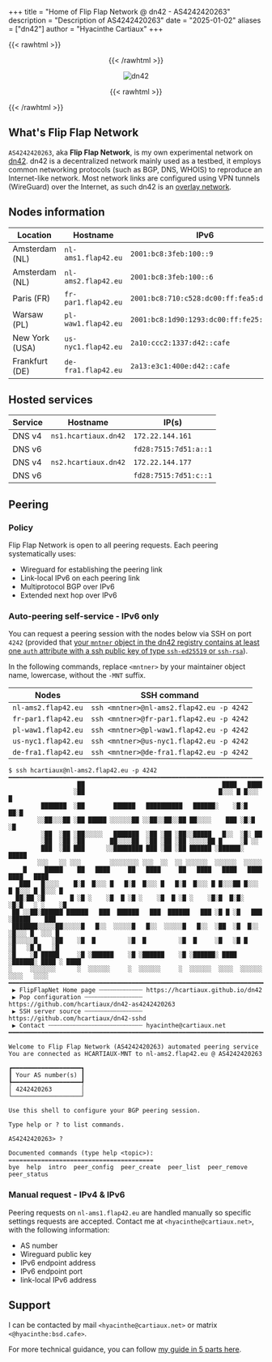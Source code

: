 +++
title = "Home of Flip Flap Network @ dn42 - AS4242420263"
description = "Description of AS4242420263"
date = "2025-01-02"
aliases = ["dn42"]
author = "Hyacinthe Cartiaux"
+++

{{< rawhtml >}}
<div style="text-align: center;">
{{< /rawhtml >}}

![dn42](dn42.png)

{{< rawhtml >}}
</div>
{{< /rawhtml >}}

## What's Flip Flap Network

`AS4242420263`, aka **Flip Flap Network**, is my own experimental network on [dn42](https://dn42.dev/).
dn42 is a decentralized network mainly used as a testbed, it employs common networking protocols (such as BGP, DNS, WHOIS) to reproduce an Internet-like network.
Most network links are configured using VPN tunnels (WireGuard) over the Internet, as such dn42 is an [overlay network](https://en.wikipedia.org/wiki/Overlay_network).

## Nodes information

| Location       | Hostname            | IPv6                                   |
|----------------|---------------------|----------------------------------------|
| Amsterdam (NL) | `nl-ams1.flap42.eu` | `2001:bc8:3feb:100::9`                 |
| Amsterdam (NL) | `nl-ams2.flap42.eu` | `2001:bc8:3feb:100::6`                 |
| Paris  (FR)    | `fr-par1.flap42.eu` | `2001:bc8:710:c528:dc00:ff:fea5:d269`  |
| Warsaw (PL)    | `pl-waw1.flap42.eu` | `2001:bc8:1d90:1293:dc00:ff:fe25:1b13` |
| New York (USA) | `us-nyc1.flap42.eu` | `2a10:ccc2:1337:d42::cafe`             |
| Frankfurt (DE) | `de-fra1.flap42.eu` | `2a13:e3c1:400e:d42::cafe`             |

## Hosted services

| Service | Hostname             | IP(s)                    |
|---------|----------------------|--------------------------|
| DNS v4  | `ns1.hcartiaux.dn42` | `172.22.144.161`         |
| DNS v6  |                      | `fd28:7515:7d51:a::1`    |
| DNS v4  | `ns2.hcartiaux.dn42` | `172.22.144.177`         |
| DNS v6  |                      | `fd28:7515:7d51:c::1`    |

## Peering

### Policy

Flip Flap Network is open to all peering requests.
Each peering systematically uses:

* Wireguard for establishing the peering link
* Link-local IPv6 on each peering link
* Multiprotocol BGP over IPv6
* Extended next hop over IPv6


### Auto-peering self-service - IPv6 only

You can request a peering session with the nodes below via SSH on port `4242` (provided that [your `mntner` object in the dn42 registry contains at least one `auth` attribute with a ssh public key of type `ssh-ed25519` or `ssh-rsa`](https://dn42.eu/howto/Registry-Authentication#how-authentication-works_authentication-using-an-ssh-key_auth-attribute-format-when-using-an-ssh-key)).

In the following commands, replace `<mntner>` by your maintainer object name, lowercase, without the `-MNT` suffix.

| Nodes               | SSH command                              |
|---------------------|------------------------------------------|
| `nl-ams2.flap42.eu` | `ssh <mntner>@nl-ams2.flap42.eu -p 4242` |
| `fr-par1.flap42.eu` | `ssh <mntner>@fr-par1.flap42.eu -p 4242` |
| `pl-waw1.flap42.eu` | `ssh <mntner>@pl-waw1.flap42.eu -p 4242` |
| `us-nyc1.flap42.eu` | `ssh <mntner>@us-nyc1.flap42.eu -p 4242` |
| `de-fra1.flap42.eu` | `ssh <mntner>@de-fra1.flap42.eu -p 4242` |

```
$ ssh hcartiaux@nl-ams2.flap42.eu -p 4242
━━━━━━━━━━━━━━━━━━━━━━━━━━━━━━━━━━━━━━━━━━━━━━━━━━━━━━━━━━━━━━━━━━━━━━━━━━━━━━━━━━━━━━
                   ██                                      ████   ████
                  ░██                                     █░░░ █ █░░░ █
         ███████  ░██        ██████   ██████████   ██████░    ░█░█ ██░█
        ░░██░░░██ ░██ █████ ░░░░░░██ ░░██░░██░░██ ██░░░░    ███ ░█░█ ░█
         ░██  ░██ ░██░░░░░   ███████  ░██ ░██ ░██░░█████   █░░  ░█░ ██
         ░██  ░██ ░██       ██░░░░██  ░██ ░██ ░██ ░░░░░██ █     ░█ ░░
         ███  ░██ ███      ░░████████ ███ ░██ ░██ ██████ ░██████░ █████
        ░░░   ░░ ░░░        ░░░░░░░░ ░░░  ░░  ░░ ░░░░░░  ░░░░░░  ░░░░░
    █     █████    ██   ████     ██   ████     ██   ████   ████   ████   ████   ████
   ███   █░░░░    █░█  █░░░ █   █░█  █░░░ █   █░█  █░░░ █ █░░░██ █░░░ █ █░░░ █ █░░░ █
  ██░██ ░█       █ ░█ ░    ░█  █ ░█ ░    ░█  █ ░█ ░    ░█░█  █░█░    ░█░█   ░ ░    ░█
 ██ ░░██░██████ ██████   ███  ██████   ███  ██████   ███ ░█ █ ░█   ███ ░█████    ███
 ███████░░░░░██░░░░░█   █░░  ░░░░░█   █░░  ░░░░░█   █░░  ░██  ░█  █░░  ░█░░░ █  ░░░ █
░█░░░░░█    ░██    ░█  █         ░█  █         ░█  █     ░█   ░█ █     ░█   ░█ █   ░█
░█    ░█ █████     ░█ ░██████    ░█ ░██████    ░█ ░██████░ ████ ░██████░ ████ ░ ████
░     ░░░░░░░      ░  ░░░░░░     ░  ░░░░░░     ░  ░░░░░░  ░░░░  ░░░░░░  ░░░░   ░░░░
━━━━━━━━━━━━━━━━━━━━━━━━━━━━━━━━━━━━━━━━━━━━━━━━━━━━━━━━━━━━━━━━━━━━━━━━━━━━━━━━━━━━━━
 ▶ FlipFlapNet Home page ┄┄┄┄┄┄┄┄┄┄┄┄ https://hcartiaux.github.io/dn42
 ▶ Pop configuration ┄┄┄┄┄┄┄┄┄┄┄┄┄┄┄┄ https://github.com/hcartiaux/dn42-as4242420263
 ▶ SSH server source ┄┄┄┄┄┄┄┄┄┄┄┄┄┄┄┄ https://github.com/hcartiaux/dn42-sshd
 ▶ Contact ┄┄┄┄┄┄┄┄┄┄┄┄┄┄┄┄┄┄┄┄┄┄┄┄┄┄ hyacinthe@cartiaux.net
━━━━━━━━━━━━━━━━━━━━━━━━━━━━━━━━━━━━━━━━━━━━━━━━━━━━━━━━━━━━━━━━━━━━━━━━━━━━━━━━━━━━━━

Welcome to Flip Flap Network (AS4242420263) automated peering service
You are connected as HCARTIAUX-MNT to nl-ams2.flap42.eu @ AS4242420263

┏━━━━━━━━━━━━━━━━━━━┓
┃ Your AS number(s) ┃
┡━━━━━━━━━━━━━━━━━━━┩
│ 4242420263        │
└───────────────────┘

Use this shell to configure your BGP peering session.

Type help or ? to list commands.

AS4242420263> ?

Documented commands (type help <topic>):
========================================
bye  help  intro  peer_config  peer_create  peer_list  peer_remove  peer_status
```

### Manual request - IPv4 & IPv6

Peering requests on `nl-ams1.flap42.eu` are handled manually so specific settings requests are accepted.
Contact me at `<hyacinthe@cartiaux.net>`, with the following information:

* AS number
* Wireguard public key
* IPv6 endpoint address
* IPv6 endpoint port
* link-local IPv6 address

## Support

I can be contacted by mail `<hyacinthe@cartiaux.net>` or matrix `<@hyacinthe:bsd.cafe>`.

For more technical guidance, you can follow [my guide in 5 parts here](https://hcartiaux.github.io/tags/dn42/).
